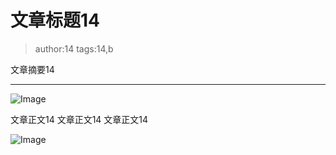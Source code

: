 # 文章标题14
> author:14
> tags:14,b

文章摘要14
**********
![Image](/codelab-website/resources/res.png)

文章正文14
文章正文14
文章正文14

![Image](/codelab-website/resources/res.png)
